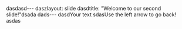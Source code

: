dasdasd---
daszlayout: slide
dasdtitle: "Welcome to our second slide!"dsada
dads---
dasdYour text
sdasUse the left arrow to go back!
asdas
